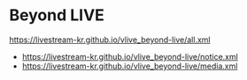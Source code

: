 # Beyond LIVE
https://livestream-kr.github.io/vlive_beyond-live/all.xml
- https://livestream-kr.github.io/vlive_beyond-live/notice.xml
- https://livestream-kr.github.io/vlive_beyond-live/media.xml
